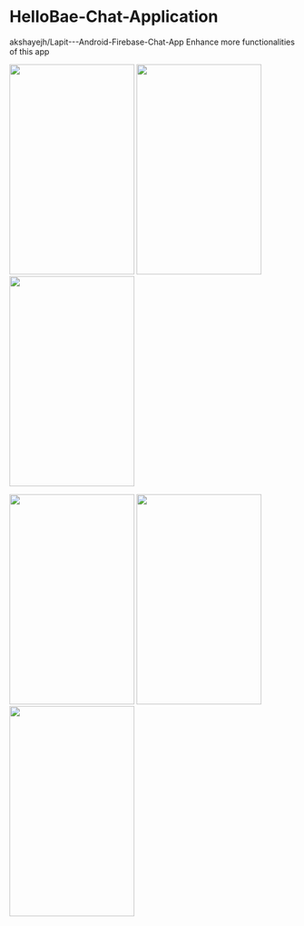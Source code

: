 # HelloBae-Chat-Application

akshayejh/Lapit---Android-Firebase-Chat-App Enhance more functionalities of this app



<image src="images/image1.jpg" width="220" height="370">     <image src="images/image2.jpg" width="220" height="370">          <image src="images/image3.jpg" width="220" height="370">


<image src="images/image4.jpg" width="220" height="370"> <image src="images/image5.jpg" width="220" height="370"> <image src="images/image6.jpg" width="220" height="370">

